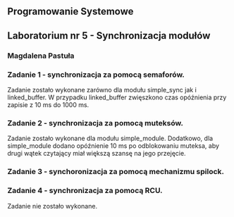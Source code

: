 ## Programowanie Systemowe
## Laboratorium nr 5 - Synchronizacja modułów
### Magdalena Pastuła

### Zadanie 1 - synchronizacja za pomocą semaforów.

Zadanie zostało wykonane zarówno dla modułu simple_sync jak i linked_buffer. W przypadku linked_buffer zwięszkono czas opóźnienia przy zapisie z 10 ms do 1000 ms.

### Zadanie 2 - synchronizacja za pomocą muteksów.

Zadanie zostało wykonane dla modułu simple_module.
Dodatkowo, dla simple_module dodano opóźnienie 10 ms po odblokowaniu muteksa, aby drugi wątek czytający miał większą szansę na jego przejęcie.

### Zadanie 3 - synchoronizacja za pomocą mechanizmu spilock.

### Zadanie 4 - synchronizacja za pomocą RCU.

Zadanie nie zostało wykonane.
